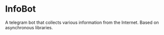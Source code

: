 # InfoBot
A telegram bot that collects various information from the Internet. Based on asynchronous libraries.